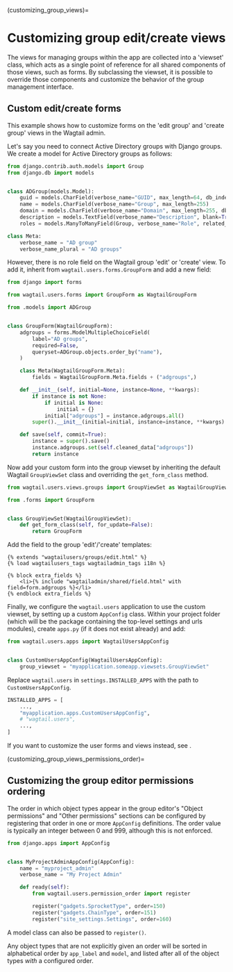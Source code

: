 (customizing_group_views)=

# Customizing group edit/create views

The views for managing groups within the app are collected into a 'viewset' class, which acts as a single point of reference for all shared components of those views, such as forms. By subclassing the viewset, it is possible to override those components and customize the behavior of the group management interface.

## Custom edit/create forms

This example shows how to customize forms on the 'edit group' and 'create group' views in the Wagtail admin.

Let's say you need to connect Active Directory groups with Django groups.
We create a model for Active Directory groups as follows:

```python
from django.contrib.auth.models import Group
from django.db import models


class ADGroup(models.Model):
    guid = models.CharField(verbose_name="GUID", max_length=64, db_index=True, unique=True)
    name = models.CharField(verbose_name="Group", max_length=255)
    domain = models.CharField(verbose_name="Domain", max_length=255, db_index=True)
    description = models.TextField(verbose_name="Description", blank=True, null=True)
    roles = models.ManyToManyField(Group, verbose_name="Role", related_name="adgroups", blank=True)

class Meta:
    verbose_name = "AD group"
    verbose_name_plural = "AD groups"
```

However, there is no role field on the Wagtail group 'edit' or 'create' view.
To add it, inherit from `wagtail.users.forms.GroupForm` and add a new field:

```python
from django import forms

from wagtail.users.forms import GroupForm as WagtailGroupForm

from .models import ADGroup


class GroupForm(WagtailGroupForm):
    adgroups = forms.ModelMultipleChoiceField(
        label="AD groups",
        required=False,
        queryset=ADGroup.objects.order_by("name"),
    )

    class Meta(WagtailGroupForm.Meta):
        fields = WagtailGroupForm.Meta.fields + ("adgroups",)

    def __init__(self, initial=None, instance=None, **kwargs):
        if instance is not None:
            if initial is None:
                initial = {}
            initial["adgroups"] = instance.adgroups.all()
        super().__init__(initial=initial, instance=instance, **kwargs)

    def save(self, commit=True):
        instance = super().save()
        instance.adgroups.set(self.cleaned_data["adgroups"])
        return instance
```

Now add your custom form into the group viewset by inheriting the default Wagtail `GroupViewSet` class and overriding the `get_form_class` method.

```python
from wagtail.users.views.groups import GroupViewSet as WagtailGroupViewSet

from .forms import GroupForm


class GroupViewSet(WagtailGroupViewSet):
    def get_form_class(self, for_update=False):
        return GroupForm
```

Add the field to the group 'edit'/'create' templates:

```html+django
{% extends "wagtailusers/groups/edit.html" %}
{% load wagtailusers_tags wagtailadmin_tags i18n %}

{% block extra_fields %}
    <li>{% include "wagtailadmin/shared/field.html" with field=form.adgroups %}</li>
{% endblock extra_fields %}
```

Finally, we configure the `wagtail.users` application to use the custom viewset, by setting up a custom `AppConfig` class. Within your project folder (which will be the package containing the top-level settings and urls modules), create `apps.py` (if it does not exist already) and add:

```python
from wagtail.users.apps import WagtailUsersAppConfig


class CustomUsersAppConfig(WagtailUsersAppConfig):
    group_viewset = "myapplication.someapp.viewsets.GroupViewSet"
```

Replace `wagtail.users` in `settings.INSTALLED_APPS` with the path to `CustomUsersAppConfig`.

```python
INSTALLED_APPS = [
    ...,
    "myapplication.apps.CustomUsersAppConfig",
    # "wagtail.users",
    ...,
]
```

If you want to customize the user forms and views instead, see [](custom_userviewset).

(customizing_group_views_permissions_order)=

## Customizing the group editor permissions ordering

The order in which object types appear in the group editor's "Object permissions" and "Other permissions" sections can be configured by registering that order in one or more `AppConfig` definitions. The order value is typically an integer between 0 and 999, although this is not enforced.

```python
from django.apps import AppConfig


class MyProjectAdminAppConfig(AppConfig):
    name = "myproject_admin"
    verbose_name = "My Project Admin"

    def ready(self):
        from wagtail.users.permission_order import register

        register("gadgets.SprocketType", order=150)
        register("gadgets.ChainType", order=151)
        register("site_settings.Settings", order=160)
```

A model class can also be passed to `register()`.

Any object types that are not explicitly given an order will be sorted in alphabetical order by `app_label` and `model`, and listed after all of the object types _with_ a configured order.
